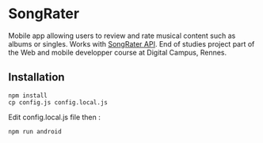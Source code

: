 # SongRater

Mobile app allowing users to review and rate musical content such as albums or singles. Works with [SongRater API](https://github.com/n-tanoDC/song_rater_api).
End of studies project part of the Web and mobile developper course at Digital Campus, Rennes.

## Installation

```shell script
npm install
cp config.js config.local.js
```

Edit config.local.js file then :

```shell script
npm run android
```